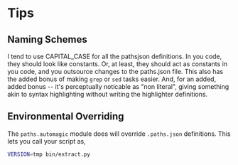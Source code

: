 Tips
====

Naming Schemes
--------------

I tend to use CAPITAL_CASE for all the pathsjson definitions. In you code, 
they should look like constants. Or, at least, they should act as constants 
in you code, and you outsource changes to the paths.json file. This also has 
the added bonus of making `grep` or `sed` tasks easier. And, for an added,
added bonus -- it's perceptually noticable as "non literal", giving 
something akin to syntax highlighting without writing the highlighter
definitions.

Environmental Overriding
------------------------

The `paths.automagic` module does will override `.paths.json` definitions.
This lets you call your script as,

```sh
VERSION=tmp bin/extract.py
```
